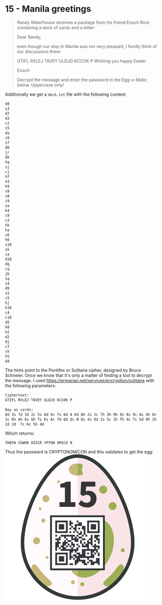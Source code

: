 15 - Manila greetings
=====================
> Randy Waterhouse receives a package from his friend Enoch Root containing a deck of cards and a letter:
> 
> Dear Randy,
> 
> even though our stay in Manila was not very pleasant, I fondly think of our discussions there:
> 
> GTIFL RVLEJ TAVEY ULDJO KCCOK P
> Wishing you happy Easter
> 
> Enoch
> 
> Decrypt the message and enter the password in the Egg-o-Matic below. Uppercase only!

Additionally we get a `deck.txt` file with the following content:
```
d8
s3
d7
d3
c2
s5
da
c6
s7
d6
jr
dk
hq
sj
cj
h7
h3
h9
s9
s8
c9
sa
h4
c8
c3
hk
ha
s6
h6
s10
sk
ca
d10
dq
cq
jb
sq
s4
d9
s2
c5
hj
h10
c4
c10
d5
h8
h2
d2
dj
c7
ck
h5
d4
```

The hints point to the Pontifex or Solitaire cipher, designed by Bruce Schneier. Once we know that it's only a matter of finding a tool to decrypt the message. I used <https://ermarian.net/services/encryption/solitaire> with the following parameters:
```
Ciphertext:
GTIFL RVLEJ TAVEY ULDJO KCCOK P

Key as cards:
8d 3s 7d 3d 2c 5s Ad 6c 7s 6d A Kd Qh Js Jc 7h 3h 9h 9s 8s 9c As 4h 8c 3c Kh Ah 6s 6h Ts Ks Ac Td Qd Qc B Qs 4s 9d 2s 5c Jh Th 4c Tc 5d 8h 2h 2d Jd  7c Kc 5h 4d
```

Which returns:
```
THEPA SSWOR DISCR YPTON OMICO N
```

Thus the password is CRYPTONOMICON and this validates to get the egg:
![](./15_egg.png)
